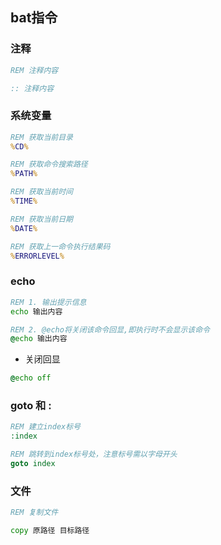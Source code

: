 <!--
 * @Description: 
 * @Version: 1.0
 * @Author: DaLao
 * @Email: dalao_li@163.com
 * @Date: 2021-10-26 22:19:58
 * @LastEditors: dalao
 * @LastEditTime: 2022-04-20 21:38:29
-->

## bat指令


### 注释


```bat
REM 注释内容

:: 注释内容
```



### 系统变量


```bat
REM 获取当前目录
%CD%

REM 获取命令搜索路径
%PATH%

REM 获取当前时间
%TIME%

REM 获取当前日期
%DATE%

REM 获取上一命令执行结果码
%ERRORLEVEL% 
```



### echo


```bat
REM 1. 输出提示信息
echo 输出内容

REM 2. @echo将关闭该命令回显,即执行时不会显示该命令
@echo 输出内容
```

- 关闭回显

```bat
@echo off
```



### goto 和 :


```bat
REM 建立index标号
:index

REM 跳转到index标号处，注意标号需以字母开头
goto index
```



### 文件


```bat
REM 复制文件

copy 原路径 目标路径
```